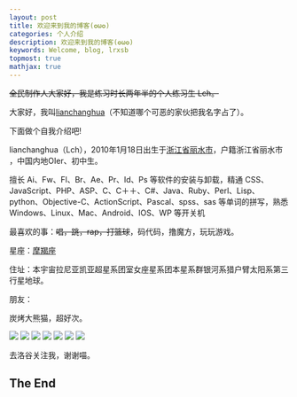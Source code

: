 ```yaml
---
layout: post
title: 欢迎来到我的博客(✪ω✪)
categories: 个人介绍
description: 欢迎来到我的博客(✪ω✪)
keywords: Welcome, blog, lrxsb
topmost: true
mathjax: true
---
```


~~全民制作人大家好，我是练习时长两年半的个人练习生 Lch。~~

大家好，我叫[lianchanghua](https://www.luogu.com.cn/user/564475)（不知道哪个可恶的家伙把我名字占了）。

下面做个自我介绍吧!

lianchanghua（Lch），2010年1月18日出生于[浙江省丽水市](https://baike.baidu.com/item/%E4%B8%BD%E6%B0%B4%E5%B8%82/2713089?fromtitle=%E6%B5%99%E6%B1%9F%E4%B8%BD%E6%B0%B4&fromid=8511762&fromModule=lemma_search-box)，户籍浙江省丽水市 ，中国内地OIer、初中生。

擅长 Ai、Fw、Fl、Br、Ae、Pr、Id、Ps 等软件的安装与卸载，精通 CSS、JavaScript、PHP、ASP、C、C＋＋、C#、Java、Ruby、Perl、Lisp、python、Objective-C、ActionScript、Pascal、spss、sas 等单词的拼写，熟悉 Windows、Linux、Mac、Android、IOS、WP 等开关机

最喜欢的事：~~唱，跳，rap，打篮球~~，码代码，撸魔方，玩玩游戏。

星座：[摩羯座](https://m.xzw.com/astro/capricorn/?appid=bds)

住址：本宇宙拉尼亚凯亚超星系团室女座星系团本星系群银河系猎户臂太阳系第三行星地球。

朋友：

炭烤大熊猫，超好次。
 
[![](https://cdn.luogu.com.cn/upload/usericon/778235.png)](https://www.luogu.com.cn/user/778235)
[![](https://cdn.luogu.com.cn/upload/usericon/767295.png)](https://www.luogu.com.cn/user/767295)
[![](https://cdn.luogu.com.cn/upload/usericon/553478.png)](https://www.luogu.com.cn/user/553478)
[![](https://cdn.luogu.com.cn/upload/usericon/782094.png)](https://www.luogu.com.cn/user/782094)
[![](https://cdn.luogu.com.cn/upload/usericon/885434.png)](https://www.luogu.com.cn/user/885434)
[![](https://cdn.luogu.com.cn/upload/usericon/884642.png)](https://www.luogu.com.cn/user/884642)
[![](https://cdn.luogu.com.cn/upload/usericon/890467.png)](https://www.luogu.com.cn/user/890467)

去洛谷关注我，谢谢喵。

## The End


